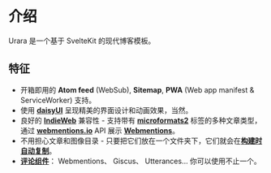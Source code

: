 # 介绍

Urara 是一个基于 SvelteKit 的现代博客模板。

## 特征

- 开箱即用的 **Atom feed** (WebSub), **Sitemap**, **PWA** (Web app manifest & ServiceWorker) 支持。
- 使用 [**daisyUI**](https://github.com/saadeghi/daisyui) 呈现精美的界面设计和动画效果，当然。
- 良好的 [**IndieWeb**](https://indieweb.org/) 兼容性 - 支持带有 [**microformats2**](https://microformats.org/) 标签的多种文章类型，通过 [**webmentions.io**](https://webmentions.io) API 展示 [**Webmentions**](https://indieweb.org/Webmention)。
- 不用担心文章和图像目录 - 只要把它们放在一个文件夹下，它们就会在[**构建时自动复制**](https://github.com/importantimport/urara/blob/main/urara.js)。
- [**评论组件**](https://github.com/importantimport/urara/tree/main/src/lib/components/comments)： Webmentions、 Giscus、 Utterances... 你可以使用不止一个。
